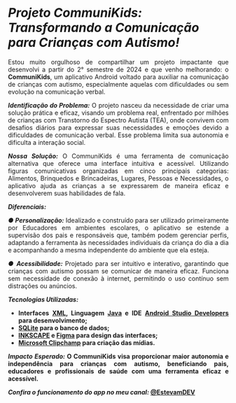 <div >
  
<h1><em>Projeto CommuniKids: Transformando a Comunicação para Crianças com Autismo!</em></h1> 
  
<section align = "justify">
<p>Estou muito orgulhoso de compartilhar um projeto impactante que desenvolvi a partir do 2° semestre de 2024 e que venho melhorando: o <strong>CommuniKids</strong>, um aplicativo Android voltado para auxiliar na comunicação de crianças com autismo, especialmente aquelas com dificuldades ou sem evolução na comunicação verbal.</p>

<p><strong><em>Identificação do Problema:</em></strong> O projeto nasceu da necessidade de criar uma solução prática e eficaz, visando um problema real, enfrentado por milhões de crianças com Transtorno do Espectro Autista (TEA), onde convivem com desafios diários para expressar suas necessidades e emoções devido a dificuldades de comunicação verbal. Esse problema limita sua autonomia e dificulta a interação social.</p>

<p><em><strong>Nossa Solução:</strong></em> O CommuniKids é uma ferramenta de comunicação alternativa que oferece uma interface intuitiva e acessível. Utilizando figuras comunicativas organizadas em cinco principais categorias: Alimentos, Brinquedos e Brincadeiras, Lugares, Pessoas e Necessidades, o aplicativo ajuda as crianças a se expressarem de maneira eficaz e desenvolverem suas habilidades de fala.</p>

<p><em><strong>Diferenciais:</strong></em></p>

<p><em><strong>● Personalização:</strong></em> Idealizado e construído para ser utilizado primeiramente por Educadores em ambientes escolares, o aplicativo se estende a supervisão dos pais e responsáveis que, também podem gerenciar perfis, adaptando a ferramenta às necessidades individuais da criança do dia a dia e acompanhando a mesma independente do ambiente que ela esteja.</p>

<p><em><strong>● Acessibilidade:</em></strong> Projetado para ser intuitivo e interativo, garantindo que crianças com autismo possam se comunicar de maneira eficaz. Funciona sem necessidade de conexão à internet, permitindo o uso contínuo sem distrações ou anúncios.</p>

<p><em><strong>Tecnologias Utilizadas:<strong></em></p>

<ul>
<li>Interfaces <a href="https://www.w3.org/XML/">XML</a>, Linguagem <a href="https://www.java.com/pt-BR/download/help/whatis_java.html">Java</a> e IDE <a href="https://developer.android.com/studio?hl=pt-br">Android Studio Developers</a> para desenvolvimento;</li>

<li><a href="https://www.sqlite.org/">SQLite</a> para o banco de dados;</li>

<li><a href="https://inkscape.org/pt-br/">INKSCAPE</a> e <a href="https://www.figma.com/pt-br/">Figma</a> para design das interfaces;</i>

<li><a href="https://clipchamp.com/pt-br/windows-video-editor/">Microsoft Clipchamp</a> para criação das mídias.</li>
</ul>

<p><em><strong>Impacto Esperado:</em></strong> O CommuniKids visa proporcionar maior autonomia e independência para crianças com autismo, beneficiando pais, educadores e profissionais de saúde com uma ferramenta eficaz e acessível.</p>

<p><em>Confira o funcionamento do app no meu canal: </em> <a href="https://www.youtube.com/@EstevamDEV" target=_blank> @EstevamDEV</a> </p>

</section>

</div>

